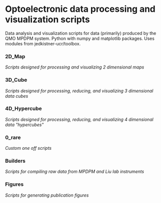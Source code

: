 # Optoelectronic data processing and visualization scripts
Data analysis and visualization scripts for data (primarily) produced by the QMO MPDPM system.
Python with numpy and matplotlib packages. Uses modules from jedkistner-ucr/toolbox.

### 2D_Map
_Scripts designed for processing and visualizing 2 dimensional maps_

### 3D_Cube
_Scripts designed for processing, reducing, and visualizing 3 dimensional data cubes_

### 4D_Hypercube
_Scripts designed for processing, reducing, and visualizing 4 dimensional data "hypercubes"_

### 0_rare
_Custom one off scripts_

### Builders
_Scripts for compiling raw data from MPDPM and Liu lab instruments_

### Figures
_Scripts for generating publication figures_
